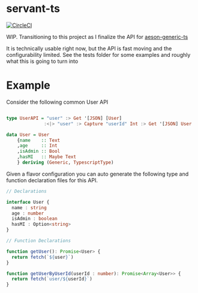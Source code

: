 # servant-ts

[![CircleCI](https://circleci.com/gh/smaccoun/servant-ts.svg?style=svg)](https://circleci.com/gh/smaccoun/servant-ts)

WIP. Transitioning to this project as I finalize the API for [aeson-generic-ts](https://github.com/smaccoun/aeson-generic-ts/commit/42153bf1bfa8c0f8427dd2410b5b73a8ce597b45)

It is technically usable right now, but the API is fast moving and the configurability limited. See the tests folder for some examples and roughly what this is going to turn into

# Example

Consider the following common User API

```haskell

type UserAPI = "user" :> Get '[JSON] [User]
              :<|> "user" :> Capture "userId" Int :> Get '[JSON] User

data User = User
    {name    :: Text
    ,age     :: Int
    ,isAdmin :: Bool
    ,hasMI   :: Maybe Text
    } deriving (Generic, TypescriptType)

```

Given a flavor configuration you can auto generate the following type and function declaration files for this API.

```Typescript
// Declarations

interface User { 
  name : string
  age : number
  isAdmin : boolean
  hasMI : Option<string>
}
```

```Typescript
// Function Declarations

function getUser(): Promise<User> {
  return fetch(`${user}`)
}

function getUserByUserId(userId : number): Promise<Array<User>> {
  return fetch(`user/${userId}`)
}
```


